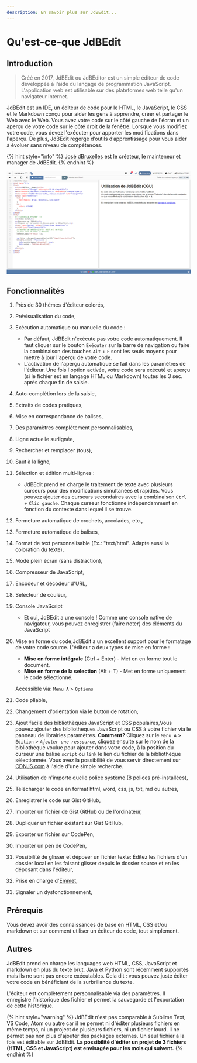 ```yaml
---
description: En savoir plus sur JdBEdit...
---
```


# Qu'est-ce-que JdBEdit

## Introduction

> Créé en 2017, JdBEdit ou JdBEditor est un simple éditeur de code développée à l'aide du langage de programmation JavaScript. L'application web est utilisable sur des plateformes web telle qu'un navigateur internet.

JdBEdit est un IDE, un éditeur de code pour le HTML, le JavaScript, le CSS et le Markdown conçu pour aider les gens à apprendre, créer et partager le Web avec le Web. Vous avez votre code sur le côté gauche de l'écran et un aperçu de votre code sur le côté droit de la fenêtre. Lorsque vous modifiez votre code, vous devez l'exécuter pour apporter les modifications dans l'aperçu. De plus, JdBEdit regorge d’outils d’apprentissage pour vous aider à évoluer sans niveau de compétences.

{% hint style="info" %}
[José dBruxelles](https://w.we-rl.xyz/br-cd) est le créateur, le mainteneur et manager de JdBEdit.
{% endhint %}

![Capture d&apos;&#xE9;cran de la version 2.1.6](.gitbook/assets/2019-04-09.png)

## Fonctionnalités

1. Près de 30 thèmes d'éditeur colorés,
2. Prévisualisation du code,
3. Exécution automatique ou manuelle du code :
   * Par défaut, JdBEdit n'exécute pas votre code automatiquement. Il faut cliquer sur le bouton `Exécuter` sur la barre de navigation ou faire la combinaison des touches `Alt` + `E` sont les seuls moyens pour mettre à jour l'aperçu de votre code.
   * L'activation de l'aperçu automatique se fait dans les paramètres de l'éditeur. Une fois l'option activée, votre code sera exécuté et aperçu \(si le fichier est en langage HTML ou Markdown\) toutes les 3 sec. après chaque fin de saisie.
4. Auto-complétion lors de la saisie,
5. Extraits de codes pratiques,
6. Mise en correspondance de balises,
7. Des paramètres complètement personnalisables,
8. Ligne actuelle surlignée,
9. Rechercher et remplacer \(tous\),
10. Saut à la ligne,
11. Sélection et édition multi-lignes :
    * JdBEdit prend en charge le traitement de texte avec plusieurs curseurs pour des modifications simultanées et rapides. Vous pouvez ajouter des curseurs secondaires avec la combinaison `Ctrl` + `Clic gauche`. Chaque curseur fonctionne indépendamment en fonction du contexte dans lequel il se trouve.
12. Fermeture automatique de crochets, accolades, etc.,
13. Fermeture automatique de balises,
14. Format de text personnalisable \(Ex.: "text/html". Adapte aussi la coloration du texte\),
15. Mode plein écran \(sans distraction\),
16. Compresseur de JavaScript,
17. Encodeur et décodeur d'URL,
18. Selecteur de couleur,
19. Console JavaScript
    * Et oui, JdBEdit a une console ! Comme une console native de navigateur, vous pouvez enregistrer \(faire noter\) des éléments du JavaScript
20. Mise en forme du code,JdBEdit a un excellent support pour le formatage de votre code source. L'éditeur a deux types de mise en forme :

    * **Mise en forme intégrale** \(Ctrl + Enter\) - Met en en forme tout le document.
    * **Mise en forme de la selection** \(Alt + T\) - Met en forme uniquement le code sélectionné.

    Accessible via: `Menu A` &gt; `Options`

21. Code pliable,
22. Changement d'orientation via le button de rotation,
23. Ajout facile des bibliothèques JavaScript et CSS populaires,Vous pouvez ajouter des bibliothèques JavaScript ou CSS à votre fichier via le panneau de librairies paramètres. **Comment?** Cliquez sur le `Menu A` &gt; `Edition` &gt; _`Ajouter une ressource`_, cliquez ensuite sur le nom de la bibliothèque voulue pour ajouter dans votre code, à la position du curseur une balise `script` ou `link` le lien du fichier de la bibliothèque sélectionnée. Vous avez la possibilité de vous servir directement sur [CDNJS.com](https://cdnjs.com) à l'aide d'une simple recherche.
24. Utilisation de n'importe quelle police système \(8 polices pré-installées\),
25. Télécharger le code en format html, word, css, js, txt, md ou autres,
26. Enregistrer le code sur Gist GitHub,
27. Importer un fichier de Gist GitHub ou de l'ordinateur,
28. Dupliquer un fichier existant sur Gist GitHub,
29. Exporter un fichier sur CodePen,
30. Importer un pen de CodePen,
31. Possibilité de glisser et déposer un fichier texte: Éditez les fichiers d'un dossier local en les faisant glisser depuis le dossier source et en les déposant dans l'éditeur,
32. Prise en charge d'[Emmet](https://docs.emmet.io/),
33. Signaler un dysfonctionnement,

## Prérequis

Vous devez avoir des connaissances de base en HTML, CSS et/ou markdown et sur comment utiliser un éditeur de code,  tout simplement.

## Autres

JdBEdit prend en charge les languages web HTML, CSS, JavaScript et markdown en plus du texte brut. Java et Python sont récemment supportés mais ils ne sont pas encore exécutables. Cela dit : vous pouvez juste éditer votre code en bénéficiant de la surbrillance du texte. 

L'éditeur est complètement personnalisable via des paramètres. Il enregistre l'historique des fichier et permet la sauvegarde et l'exportation de cette historique.

{% hint style="warning" %}
JdBEdit n'est pas comparable  à Sublime Text, VS Code, Atom ou autre car il ne permet ni d'éditer plusieurs fichiers en même temps, ni un project de plusieurs fichiers, ni un fichier lourd. Il ne permet pas non plus d'ajouter des packages externes. Un seul fichier à la fois est éditable sur JdBEdit. **La possibilité d'éditer un projet de 3 fichiers \(HTML, CSS et JavaScript\) est envisagée pour les mois qui suivent.**
{% endhint %}

